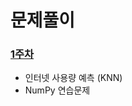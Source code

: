 # 문제풀이
### [1주차](https://github.com/Cotidie/PNU-ML-Study/tree/main/problems/01)
* 인터넷 사용량 예측 (KNN)
* NumPy 연습문제
